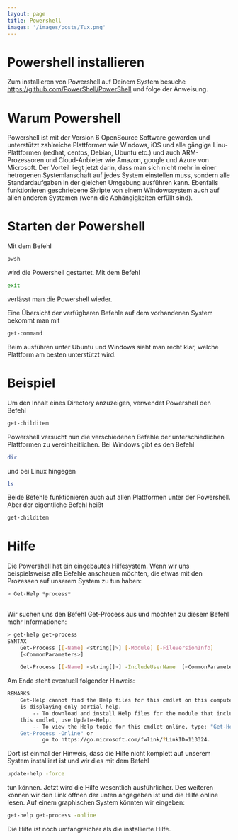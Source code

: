 ```yaml
---
layout: page
title: Powershell
images: '/images/posts/Tux.png'
---
```


# Powershell installieren

Zum installieren von Powershell auf Deinem System besuche <https://github.com/PowerShell/PowerShell> und folge der Anweisung.

# Warum Powershell

Powershell ist mit der Version 6 OpenSource Software geworden und unterstützt zahlreiche Plattformen wie Windows, iOS und alle gängige Linu-Plattformen (redhat, centos, Debian, Ubuntu etc.) und auch ARM-Prozessoren und Cloud-Anbieter wie Amazon, google und Azure von Microsoft. Der Vorteil liegt jetzt darin, dass man sich nicht mehr in einer hetrogenen Systemlanschaft auf jedes System einstellen muss, sondern alle Standardaufgaben in der gleichen Umgebung ausführen kann. Ebenfalls funktionieren geschriebene Skripte von einem Windowssystem auch auf allen anderen Systemen (wenn die Abhängigkeiten erfüllt sind).

# Starten der Powershell

Mit dem Befehl
````bash
pwsh
````

wird die Powershell gestartet. Mit dem Befehl

````bash
exit
````

verlässt man die Powershell wieder. 

Eine Übersicht der verfügbaren Befehle auf dem vorhandenen System bekommt man mit

````bash
get-command
````

Beim ausführen unter Ubuntu und Windows sieht man recht klar, welche Plattform am besten unterstützt wird.

# Beispiel

Um den Inhalt eines Directory anzuzeigen, verwendet Powershell den Befehl


````bash
get-childitem
````

Powershell versucht nun die verschiedenen Befehle der unterschiedlichen Plattformen zu vereinheitlichen. Bei Windows gibt es den Befehl

````bash
dir
````

und bei Linux hingegen

````bash
ls
````

Beide Befehle funktionieren auch auf allen Plattformen unter der Powershell. Aber der eigentliche Befehl heißt

````bash
get-childitem
````

# Hilfe

Die Powershell hat ein eingebautes Hilfesystem. Wenn wir uns beispielsweise alle Befehle anschauen möchten, die etwas mit den Prozessen auf unserem System zu tun haben:

````bash
> Get-Help *process*
                                                                                Name                              Category  Module                    Synopsis  ----                              --------  ------                    --------  Debug-Process                     Cmdlet    Microsoft.PowerShell.M... ...       Get-Process                       Cmdlet    Microsoft.PowerShell.M... ...       Start-Process                     Cmdlet    Microsoft.PowerShell.M... ...       Stop-Process                      Cmdlet    Microsoft.PowerShell.M... ...       Wait-Process                      Cmdlet    Microsoft.PowerShell.M... ...       Get-PSMetaConfigurationProcessed  Function  PSDesiredStateConfigur... ...       Set-PSMetaConfigDocInsProcesse... Function  PSDesiredStateConfigur... ... 
````

Wir suchen uns den Befehl Get-Process aus und möchten zu diesem Befehl mehr Informationen:

````bash
> get-help get-process                                                                                                                                  NAME                                                                                Get-Process                                                                 
SYNTAX
    Get-Process [[-Name] <string[]>] [-Module] [-FileVersionInfo]
    [<CommonParameters>]

    Get-Process [[-Name] <string[]>] -IncludeUserName  [<CommonParameters>]
````

Am Ende steht eventuell folgender Hinweis:

````bash
REMARKS
    Get-Help cannot find the Help files for this cmdlet on this computer. It
    is displaying only partial help.
        -- To download and install Help files for the module that includes
    this cmdlet, use Update-Help.
        -- To view the Help topic for this cmdlet online, type: "Get-Help
    Get-Process -Online" or
           go to https://go.microsoft.com/fwlink/?LinkID=113324.

````

Dort ist einmal der Hinweis, dass die Hilfe nicht komplett auf unserem System installiert ist und wir dies mit dem Befehl

````bash
update-help -force
````

tun können. Jetzt wird die Hilfe wesentlich ausführlicher. Des weiteren können wir den Link öffnen der unten angegeben ist und die Hilfe online lesen. Auf einem graphischen System könnten wir eingeben:

````bash
get-help get-process -online
````

Die Hilfe ist noch umfangreicher als die installierte Hilfe.



